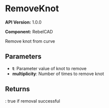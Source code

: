 # RemoveKnot

**API Version:** 1.0.0

**Component:** RebelCAD

Remove knot from curve

## Parameters

- **t**: Parameter value of knot to remove
- **multiplicity**: Number of times to remove knot

## Returns

: true if removal successful

